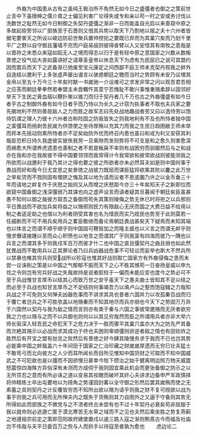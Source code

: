 <!-- { "loadSidebar": true } -->
　　外裔为中国患从古有之虽纯王极治所不免然无如今日之盛彊者也御之之策前世止言中下虽搢绅之儒介胄之士偏见利害广论得失或专和亲以苟一时之安或务讨伐以洗数世之耻然无如今日制御之失契丹盛彊之渐非一日而能盖自光启以来善窥中原之多故起掠旁邻以广部族至于石晋则又借其兵势以取天下乃割地以报之夫十六州者皆据宅要害天之所设以峻边防前世聚兵置帅控扼之要既已弃而为其巢穴矣而乃划千里平广之野以自守御且藩墙不完而户庭易觇则彼得奋臂以入又安怪其有南牧之患哉是以晋祚之末悉众来寇如蹈无人之境而得志以归于是有轻中原之意国家之兴数从数叛景徳之役气焰大丧如露讲好之请章圣皇帝以休息天下为虑有为民屈已之说可其盟约因而罢兵而天下之武备渐已弛废至宝元康定之间西鄙不庭王师未克契丹观我之衅外自连结以邀利于上多张虚声屡出谩言以骇惑朝廷之聴而当时之势顾有未安乃议増其金帛以至五十万今三十年矣时献一书嵗驰一介设难可之求发非常之问以观吾君吾相之应荅而朝廷拳拳然若奉盟主未尝輙忤其意宁忍愧耻不敢兴事惟重赂柔辞以固邻好举天下生民之膏血刼以鞭扑聚以锥刀而归于契丹者几千万也古之外裔彊盛有如今日者乎古之制御外裔有如今日者乎而乃恃以为长久之计窃为执事者不取也夫兵家之要先据地利不然则善屈敌人之力而胜之故军志曰先处战地趣战者劳又曰以逸待劳以饱待饥谓之理人力彼十六州者古称险固之防我皆失之则我地利有不及也所恃者独中国之富彊耳而掊剥吾民嵗为供馈使之坐待厚贿以充其力而我之生民日趋困敝王师未举而邦本先摇动则素所恃者亦不足矣始防外忧而终召内患也虽曰和戎为利又安获其利哉臣恐积日持久我虚彼实彼佚我劳一旦乘隙而发则势将不可支是和之愈久则害愈深而祸愈大所谓养虎遗患也善制之者不若是叛戾不率则有战困穷而驯服然后与之和战亦在我和亦在我故彼不得中国要领领而我常得计今我常欲和彼常欲战则彼能测我之所欲而以战邀利于我乃其计之得也要之彼之所欲者亦未必然耳夫如是则中国何事于畏战而好和哉今日尤宜思之矣景徳之战彼力既屈而谋臣猛将欲乘其败以鏖之此万世之举矣贷而不戮则固有噬脐之悔及其以地为请而议者不思逺圗乃许之以金币垂三十年而请地之衅复作于庆厯之始则又从而增之庆厯距今亦三十年矣知天子之新即位而欲窥中国备御之浅深彊弱乃其谋也向之虚声设言而请者疑其旦暮闻于朝廷矣臣虽甚愚不知何以御之哉彼方窥吾之备御而苟失其策则陵侮之势无休已时将拒之以兵邪则平日畏战而不欲加兵矣将益之以赂邪则民力有限敌心无厌而国之大费日益不给用以制之者适足助之也借以为利者阴受其害也名为惜民而实乃戕民也势至于此则莫若一任威断而不可不用兵矣用兵之畧臣敢继而备论焉朝廷畏战甚矣天下疑焉而未知其端也以体言之而谓不顺乎顺乎则中国固可鞭笞加之而隆主威也以义言之而谓无衅乎则慢求僭请接踵以至而众心积愤也以地言之而谓其广乎则我富有四海而彼乃一隅也以兵言之而谓其多乎则我戍军百万而彼才什二也中国之直且彊契丹之曲且弱也如此然犹畏战而不敢用兵以正其罪论者乃曰兵凶器战危事不可轻议而妄举也斯大不然兵所以禁暴也帷其穷兵则受战所以殄寇也惟其好战则取亡国家方有外裔侵侮之患而未尝一议诛削之策是以中国之气郁郁不振而天下之心不胜其憾苟一日奋扬皇威以申九伐之令则岂有穷兵好战之失哉故持是说者胶柱于一偏而未能应变也度今之势必可不至于兵战惟甘言厚币以结其心而致万世之安乎虽天下之愚夫曲士皆知其不足以结之而必至于兵战也知甘言厚币之不足结则何事竭吾力以填卢山之壑而饱寇雠之力哉知兵战之不可免则又何惮夫凶器危事而不讲求其具也昔者六国并力以攻孤秦百战而归于覆亡者岂兵之不可胜欤盖以地赂秦而不知其地尽而兵亦弱也今天下之势固万万异于六国然以契丹与我为敌之情而言则亦有类于秦与六国之事彼常邀赂而无厌者欲穷我之力也以赂与之而不以兵御也则何以以其见穷哉然而臣之所谓用兵者亦非大举六师长驱深入轻吾民之命犯天下之危力决于一胜而骤平其巢穴盖亦大为之防先严其备而次絶其赂示以必战而求其成功于终也夫困则卑顺彊则骄逆者敌之情也有田钦祚之胜然后有开宝之盟有挞览之败然后有景徳之好今肆其陵慢务求于我而不已也岂其势必能乘中国之衅哉盖六十年间狃于国家之仁治珍藏之财嵗嵗厚遗而无穷巳壮夫猛士不敢弯弓而北向彼方之人少而耳所闻长而目所见惟知中国货财之可取而不知中国威武之不可犯故也是以彊而不因骄慢日甚幸今陛下缵治之始干健离明运照万物天威霆怒震惊四海殊方异俗深有未测而方觇伺于我则固宜乘此机会而更张备御之防示之以无所贷忍之意而有所必诛之道以变易其视聴而破坏其奸心夫讲求边备申严军政慎择将帅精练士卒出屯要地以为掎角之势谨固封畧以全守御之形然后罢其嵗贿而使之无素蓄之具则契丹之计反覆皆穷而不知所出欲以赂为请乎则我之财不复可觊欲以战为事乎则我之兵可用而无所惮夫内之既失于货贿则其力自困外之又逼于守备则其势无所得如此而部族之不微党与之不溃者终古未尝有也不过十年契丹必衰矣苟非屈服于我以就命则必逃遁亡匿于漠北寒苦无水草之域而不之见也夫然后乘坐胜之势复燕蓟之地遵祖宗前定之策即范阳故府建堡置戍以遏三路入寇之渐则勲髙古今而福及社庙岂不伟哉与夫平日委百万之赀与人而拱手以待寇至者孰为愈也
　　虑边论二
